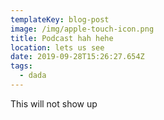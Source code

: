 ```yaml
---
templateKey: blog-post
image: /img/apple-touch-icon.png
title: Podcast hah hehe
location: lets us see
date: 2019-09-28T15:26:27.654Z
tags:
  - dada
---
```

This will not show up
